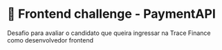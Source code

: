 # :nail_care: Frontend challenge - PaymentAPI

Desafio para avaliar o candidato que queira ingressar na Trace Finance como desenvolvedor frontend

